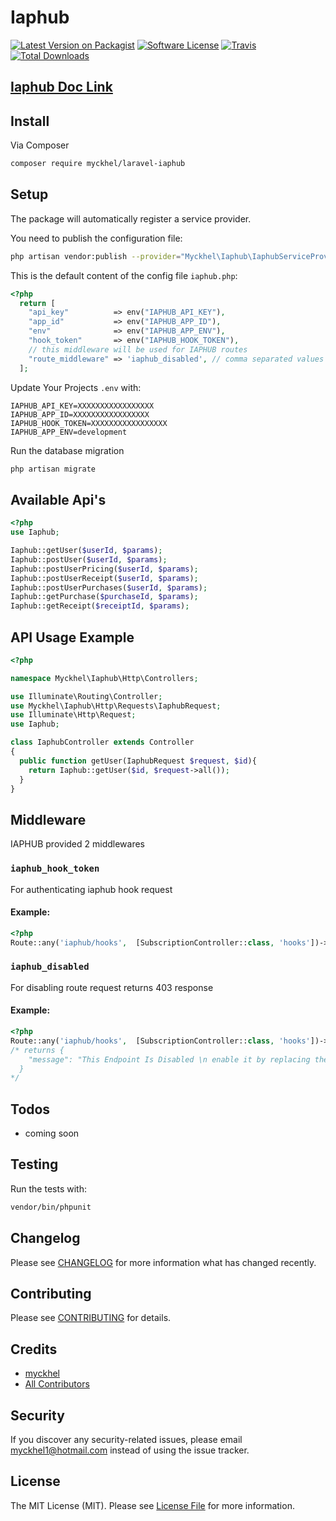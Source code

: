 # Iaphub

[![Latest Version on Packagist](https://img.shields.io/packagist/v/myckhel/laravel-iaphub.svg?style=flat-square)](https://packagist.org/packages/myckhel/laravel-iaphub)
[![Software License](https://img.shields.io/badge/license-MIT-brightgreen.svg?style=flat-square)](LICENSE.md)
[![Travis](https://img.shields.io/travis/myckhel/laravel-iaphub.svg?style=flat-square)]()
[![Total Downloads](https://img.shields.io/packagist/dt/myckhel/laravel-iaphub.svg?style=flat-square)](https://packagist.org/packages/myckhel/laravel-iaphub)

## [Iaphub Doc Link](https://iaphub.com/docs)

## Install
Via Composer
```bash
composer require myckhel/laravel-iaphub
```

## Setup
The package will automatically register a service provider.

You need to publish the configuration file:

```bash
php artisan vendor:publish --provider="Myckhel\Iaphub\IaphubServiceProvider"
```

This is the default content of the config file ```iaphub.php```:

```php
<?php
  return [
    "api_key"          => env("IAPHUB_API_KEY"),
    "app_id"           => env("IAPHUB_APP_ID"),
    "env"              => env("IAPHUB_APP_ENV"),
    "hook_token"       => env("IAPHUB_HOOK_TOKEN"),
    // this middleware will be used for IAPHUB routes
    "route_middleware" => 'iaphub_disabled', // comma separated values e.g 'auth:api,auth:web'
  ];
```
Update Your Projects `.env` with:
```
IAPHUB_API_KEY=XXXXXXXXXXXXXXXXX
IAPHUB_APP_ID=XXXXXXXXXXXXXXXXX
IAPHUB_HOOK_TOKEN=XXXXXXXXXXXXXXXXX
IAPHUB_APP_ENV=development
```
Run the database migration
```bash
php artisan migrate
```

## Available Api's
```php
<?php
use Iaphub;

Iaphub::getUser($userId, $params);
Iaphub::postUser($userId, $params);
Iaphub::postUserPricing($userId, $params);
Iaphub::postUserReceipt($userId, $params);
Iaphub::postUserPurchases($userId, $params);
Iaphub::getPurchase($purchaseId, $params);
Iaphub::getReceipt($receiptId, $params);
```

## API Usage Example
```php
<?php

namespace Myckhel\Iaphub\Http\Controllers;

use Illuminate\Routing\Controller;
use Myckhel\Iaphub\Http\Requests\IaphubRequest;
use Illuminate\Http\Request;
use Iaphub;

class IaphubController extends Controller
{
  public function getUser(IaphubRequest $request, $id){
    return Iaphub::getUser($id, $request->all());
  }
}
```

## Middleware
IAPHUB provided 2 middlewares
### `iaphub_hook_token`
For authenticating iaphub hook request
#### Example:
```php
<?php
Route::any('iaphub/hooks',  [SubscriptionController::class, 'hooks'])->middleware('iaphub_hook_token');

```
### `iaphub_disabled`
For disabling route request
returns 403 response
#### Example:
```php
<?php
Route::any('iaphub/hooks',  [SubscriptionController::class, 'hooks'])->middleware('iaphub_disabled');
/* returns {
    "message": "This Endpoint Is Disabled \n enable it by replacing the 'iaphub_disabled' middleware from your config",
  }
*/

```


## Todos
- coming soon

## Testing
Run the tests with:

``` bash
vendor/bin/phpunit
```

## Changelog
Please see [CHANGELOG](CHANGELOG.md) for more information what has changed recently.

## Contributing
Please see [CONTRIBUTING](CONTRIBUTING.md) for details.

## Credits

- [myckhel](https://github.com/myckhel)
- [All Contributors](https://github.com/myckhel/laravel-iaphub/contributors)

## Security
If you discover any security-related issues, please email myckhel1@hotmail.com instead of using the issue tracker.

## License
The MIT License (MIT). Please see [License File](/LICENSE.md) for more information.
